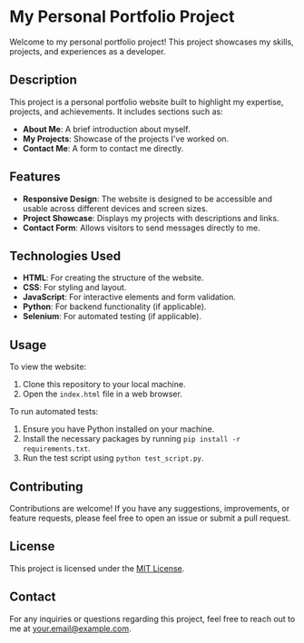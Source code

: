 # My Personal Portfolio Project

Welcome to my personal portfolio project! This project showcases my skills, projects, and experiences as a developer.

## Description

This project is a personal portfolio website built to highlight my expertise, projects, and achievements. It includes sections such as:
- **About Me**: A brief introduction about myself.
- **My Projects**: Showcase of the projects I've worked on.
- **Contact Me**: A form to contact me directly.

## Features

- **Responsive Design**: The website is designed to be accessible and usable across different devices and screen sizes.
- **Project Showcase**: Displays my projects with descriptions and links.
- **Contact Form**: Allows visitors to send messages directly to me.

## Technologies Used

- **HTML**: For creating the structure of the website.
- **CSS**: For styling and layout.
- **JavaScript**: For interactive elements and form validation.
- **Python**: For backend functionality (if applicable).
- **Selenium**: For automated testing (if applicable).

## Usage

To view the website:
1. Clone this repository to your local machine.
2. Open the `index.html` file in a web browser.

To run automated tests:
1. Ensure you have Python installed on your machine.
2. Install the necessary packages by running `pip install -r requirements.txt`.
3. Run the test script using `python test_script.py`.

## Contributing

Contributions are welcome! If you have any suggestions, improvements, or feature requests, please feel free to open an issue or submit a pull request.

## License

This project is licensed under the [MIT License](LICENSE).

## Contact

For any inquiries or questions regarding this project, feel free to reach out to me at [your.email@example.com](mailto:sabelozondo825@gmail.com).